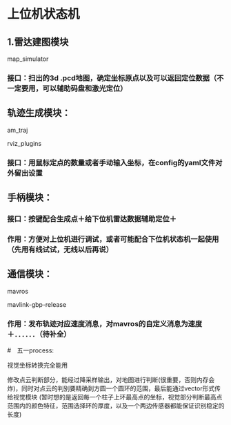 # 上位机状态机

## 1.雷达建图模块

map_simulator

### 接口：扫出的3d .pcd地图，确定坐标原点以及可以返回定位数据（不一定要用，可以辅助码盘和激光定位）



## 轨迹生成模块：

am_traj

rviz_plugins

### 接口：用鼠标定点的数量或者手动输入坐标，在config的yaml文件对外留出设置



## 手柄模块：

### 接口：按键配合生成点＋给下位机雷达数据辅助定位＋

### 作用：方便对上位机进行调试，或者可能配合下位机状态机一起使用（先用有线试试，无线以后再说）



## 通信模块：

mavros

mavlink-gbp-release

### 作用：发布轨迹对应速度消息，对mavros的自定义消息为速度＋．．．．．．（待补全）


#　五一process:

视觉坐标转换完全能用

修改点云判断部分，能经过降采样输出，对地图进行判断(很重要，否则内存会炸)，同时对点云的判别要精确到方圆一个圆环的范围，最后能通过vector形式传给视觉模块 (暂时想的是返回每一个柱子上环最高点的坐标，视觉部分判断最高点范围内的颜色特征，范围选择环的厚度，以及一个两边传感器都能保证识别稳定的长度)
